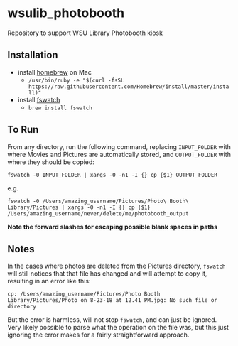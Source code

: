 # wsulib_photobooth
Repository to support WSU Library Photobooth kiosk

## Installation

  * install [homebrew](https://brew.sh/) on Mac
    * `/usr/bin/ruby -e "$(curl -fsSL https://raw.githubusercontent.com/Homebrew/install/master/install)"`
  * install [fswatch](https://github.com/emcrisostomo/fswatch)
    * `brew install fswatch`

## To Run

From any directory, run the following command, replacing `INPUT_FOLDER` with where Movies and Pictures are automatically stored, and `OUTPUT_FOLDER` with where they should be copied:

```
fswatch -0 INPUT_FOLDER | xargs -0 -n1 -I {} cp {$1} OUTPUT_FOLDER
```

e.g.
```
fswatch -0 /Users/amazing_username/Pictures/Photo\ Booth\ Library/Pictures | xargs -0 -n1 -I {} cp {$1} /Users/amazing_username/never/delete/me/photobooth_output
```

**Note the forward slashes for escaping possible blank spaces in paths**

## Notes

In the cases where photos are deleted from the Pictures directory, `fswatch` will still notices that that file has changed and will attempt to copy it, resulting in an error like this:

```
cp: /Users/amazing_username/Pictures/Photo Booth Library/Pictures/Photo on 8-23-18 at 12.41 PM.jpg: No such file or directory
```

But the error is harmless, will not stop `fswatch`, and can just be ignored.  Very likely possible to parse what the operation on the file was, but this just ignoring the error makes for a fairly straightforward approach.